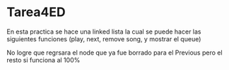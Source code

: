 # Tarea4ED

En esta practica se hace una linked lista la cual se puede hacer las siguientes funciones (play, next, remove song, y mostrar el queue)

No logre que regrsara el node que ya fue borrado para el Previous pero el resto si funciona al 100%
